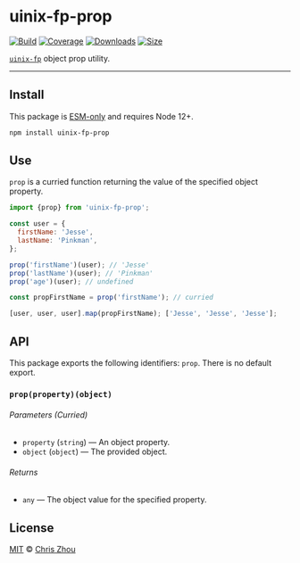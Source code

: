 # uinix-fp-prop

[![Build][build-badge]][build]
[![Coverage][coverage-badge]][coverage]
[![Downloads][downloads-badge]][downloads]
[![Size][bundle-size-badge]][bundle-size]

[`uinix-fp`][uinix-fp] object prop utility.

---

## Install

This package is [ESM-only][] and requires Node 12+.

```sh
npm install uinix-fp-prop
```

## Use

`prop` is a curried function returning the value of the specified object property.

```js
import {prop} from 'uinix-fp-prop';

const user = {
  firstName: 'Jesse',
  lastName: 'Pinkman',
};

prop('firstName')(user); // 'Jesse'
prop('lastName')(user); // 'Pinkman'
prop('age')(user); // undefined

const propFirstName = prop('firstName'); // curried

[user, user, user].map(propFirstName); ['Jesse', 'Jesse', 'Jesse'];
```

## API

This package exports the following identifiers: `prop`.  There is no default export.

### `prop(property)(object)`

###### Parameters (Curried)
- `property` (`string`) — An object property.
- `object` (`object`) — The provided object.

###### Returns
- `any` — The object value for the specified property.

## License

[MIT][license] © [Chris Zhou][author]

<!-- project -->
[author]: https://github.com/chrisrzhou
[license]: https://github.com/uinix-js/uinix-fp/blob/main/license
[build]: https://github.com/uinix-js/uinix-fp/actions
[build-badge]: https://github.com/uinix-js/uinix-fp/workflows/main/badge.svg
[coverage]: https://codecov.io/github/uinix-js/uinix-fp
[coverage-badge]: https://img.shields.io/codecov/c/github/uinix-js/uinix-fp.svg
[downloads]: https://www.npmjs.com/package/uinix-fp-prop
[downloads-badge]: https://img.shields.io/npm/dm/uinix-fp-prop.svg
[bundle-size]: https://bundlephobia.com/result?p=uinix-fp-prop
[bundle-size-badge]: https://img.shields.io/bundlephobia/minzip/uinix-fp-prop.svg

<!-- defs -->
[ESM-only]: https://gist.github.com/sindresorhus/a39789f98801d908bbc7ff3ecc99d99c
[uinix-fp]: https://github.com/uinix-js/uinix-fp
